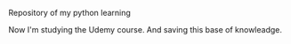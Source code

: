 Repository of my python learning

Now I'm studying the Udemy course. And saving this base of knowleadge.
